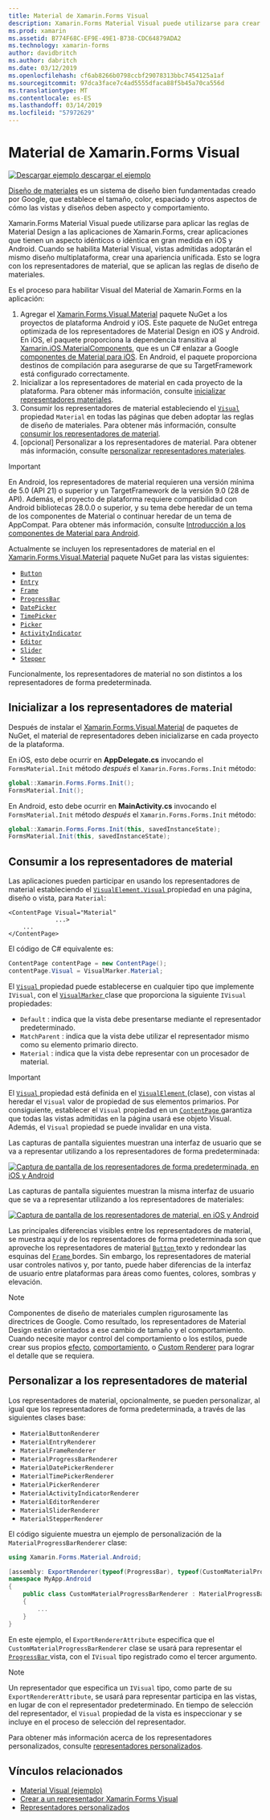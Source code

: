 ```yaml
---
title: Material de Xamarin.Forms Visual
description: Xamarin.Forms Material Visual puede utilizarse para crear aplicaciones de Xamarin.Forms que tienen un aspecto idénticos o idéntica en gran medida en iOS y Android.
ms.prod: xamarin
ms.assetid: B774F68C-EF9E-49E1-B738-CDC64879ADA2
ms.technology: xamarin-forms
author: davidbritch
ms.author: dabritch
ms.date: 03/12/2019
ms.openlocfilehash: cf6ab8266b0798ccbf29078313bbc7454125a1af
ms.sourcegitcommit: 97dca3face7c4ad5555dfaca88f5b45a70ca556d
ms.translationtype: MT
ms.contentlocale: es-ES
ms.lasthandoff: 03/14/2019
ms.locfileid: "57972629"
---
```

# <a name="xamarinforms-material-visual"></a>Material de Xamarin.Forms Visual

[![Descargar ejemplo](~/media/shared/download.png) descargar el ejemplo](https://developer.xamarin.com/samples/xamarin-forms/UserInterface/VisualDemos/)

[Diseño de materiales](https://material.io) es un sistema de diseño bien fundamentadas creado por Google, que establece el tamaño, color, espaciado y otros aspectos de cómo las vistas y diseños deben aspecto y comportamiento.

Xamarin.Forms Material Visual puede utilizarse para aplicar las reglas de Material Design a las aplicaciones de Xamarin.Forms, crear aplicaciones que tienen un aspecto idénticos o idéntica en gran medida en iOS y Android. Cuando se habilita Material Visual, vistas admitidas adoptarán el mismo diseño multiplataforma, crear una apariencia unificada. Esto se logra con los representadores de material, que se aplican las reglas de diseño de materiales.

Es el proceso para habilitar Visual del Material de Xamarin.Forms en la aplicación:

1. Agregar el [Xamarin.Forms.Visual.Material](https://www.nuget.org/packages/Xamarin.Forms.Visual.Material/) paquete NuGet a los proyectos de plataforma Android y iOS. Este paquete de NuGet entrega optimizada de los representadores de Material Design en iOS y Android. En iOS, el paquete proporciona la dependencia transitiva al [Xamarin.iOS.MaterialComponents](https://www.nuget.org/packages/Xamarin.iOS.MaterialComponents), que es un C# enlazar a Google [componentes de Material para iOS](https://material.io/develop/ios/). En Android, el paquete proporciona destinos de compilación para asegurarse de que su TargetFramework está configurado correctamente.
1. Inicializar a los representadores de material en cada proyecto de la plataforma. Para obtener más información, consulte [inicializar representadores materiales](#initialize-material-renderers).
1. Consumir los representadores de material estableciendo el [ `Visual` ](xref:Xamarin.Forms.VisualElement.Visual) propiedad `Material` en todas las páginas que deben adoptar las reglas de diseño de materiales. Para obtener más información, consulte [consumir los representadores de material](#consume-material-renderers).
1. [opcional] Personalizar a los representadores de material. Para obtener más información, consulte [personalizar representadores materiales](#customize-material-renderers).

> [!IMPORTANT]
> En Android, los representadores de material requieren una versión mínima de 5.0 (API 21) o superior y un TargetFramework de la versión 9.0 (28 de API). Además, el proyecto de plataforma requiere compatibilidad con Android bibliotecas 28.0.0 o superior, y su tema debe heredar de un tema de los componentes de Material o continuar heredar de un tema de AppCompat. Para obtener más información, consulte [Introducción a los componentes de Material para Android](https://github.com/material-components/material-components-android/blob/master/docs/getting-started.md).

Actualmente se incluyen los representadores de material en el [Xamarin.Forms.Visual.Material](https://www.nuget.org/packages/Xamarin.Forms.Visual.Material/) paquete NuGet para las vistas siguientes:

- [`Button`](xref:Xamarin.Forms.Button)
- [`Entry`](xref:Xamarin.Forms.Entry)
- [`Frame`](xref:Xamarin.Forms.Frame)
- [`ProgressBar`](xref:Xamarin.Forms.ProgressBar)
- [`DatePicker`](xref:Xamarin.Forms.DatePicker)
- [`TimePicker`](xref:Xamarin.Forms.TimePicker)
- [`Picker`](xref:Xamarin.Forms.Picker)
- [`ActivityIndicator`](xref:Xamarin.Forms.ActivityIndicator)
- [`Editor`](xref:Xamarin.Forms.Editor)
- [`Slider`](xref:Xamarin.Forms.Slider)
- [`Stepper`](xref:Xamarin.Forms.Stepper)

Funcionalmente, los representadores de material no son distintos a los representadores de forma predeterminada.

## <a name="initialize-material-renderers"></a>Inicializar a los representadores de material

Después de instalar el [Xamarin.Forms.Visual.Material](https://www.nuget.org/packages/Xamarin.Forms.Visual.Material/) de paquetes de NuGet, el material de representadores deben inicializarse en cada proyecto de la plataforma.

En iOS, esto debe ocurrir en **AppDelegate.cs** invocando el `FormsMaterial.Init` método *después* el `Xamarin.Forms.Forms.Init` método:

```csharp
global::Xamarin.Forms.Forms.Init();
FormsMaterial.Init();
```

En Android, esto debe ocurrir en **MainActivity.cs** invocando el `FormsMaterial.Init` método *después* el `Xamarin.Forms.Forms.Init` método:

```csharp
global::Xamarin.Forms.Forms.Init(this, savedInstanceState);
FormsMaterial.Init(this, savedInstanceState);
```

## <a name="consume-material-renderers"></a>Consumir a los representadores de material

Las aplicaciones pueden participar en usando los representadores de material estableciendo el [ `VisualElement.Visual` ](xref:Xamarin.Forms.VisualElement.Visual) propiedad en una página, diseño o vista, para `Material`:

```xaml
<ContentPage Visual="Material"
             ...>
    ...
</ContentPage>
```

El código de C# equivalente es:

```csharp
ContentPage contentPage = new ContentPage();
contentPage.Visual = VisualMarker.Material;
```

El [ `Visual` ](xref:Xamarin.Forms.VisualElement.Visual) propiedad puede establecerse en cualquier tipo que implemente `IVisual`, con el [ `VisualMarker` ](xref:Xamarin.Forms.VisualMarker) clase que proporciona la siguiente `IVisual` propiedades:

- `Default` : indica que la vista debe presentarse mediante el representador predeterminado.
- `MatchParent` : indica que la vista debe utilizar el representador mismo como su elemento primario directo.
- `Material` : indica que la vista debe representar con un procesador de material.

> [!IMPORTANT]
> El [ `Visual` ](xref:Xamarin.Forms.VisualElement.Visual) propiedad está definida en el [ `VisualElement` ](xref:Xamarin.Forms.VisualElement) (clase), con vistas al heredar el `Visual` valor de propiedad de sus elementos primarios. Por consiguiente, establecer el `Visual` propiedad en un [ `ContentPage` ](xref:Xamarin.Forms.ContentPage) garantiza que todas las vistas admitidas en la página usará ese objeto Visual. Además, el `Visual` propiedad se puede invalidar en una vista.

Las capturas de pantalla siguientes muestran una interfaz de usuario que se va a representar utilizando a los representadores de forma predeterminada:

[![Captura de pantalla de los representadores de forma predeterminada, en iOS y Android](material-visual-images/default-renderers.png "las vistas con los representadores de forma predeterminada")](material-visual-images/default-renderers-large.png#lightbox)

Las capturas de pantalla siguientes muestran la misma interfaz de usuario que se va a representar utilizando a los representadores de materiales:

[![Captura de pantalla de los representadores de material, en iOS y Android](material-visual-images/material-renderers.png "las vistas con los representadores de material")](material-visual-images/material-renderers-large.png#lightbox)

Las principales diferencias visibles entre los representadores de material, se muestra aquí y de los representadores de forma predeterminada son que aproveche los representadores de material [ `Button` ](xref:Xamarin.Forms.Button) texto y redondear las esquinas del [ `Frame` ](xref:Xamarin.Forms.Frame)bordes. Sin embargo, los representadores de material usar controles nativos y, por tanto, puede haber diferencias de la interfaz de usuario entre plataformas para áreas como fuentes, colores, sombras y elevación.

> [!NOTE]
> Componentes de diseño de materiales cumplen rigurosamente las directrices de Google. Como resultado, los representadores de Material Design están orientados a ese cambio de tamaño y el comportamiento. Cuando necesite mayor control del comportamiento o los estilos, puede crear sus propios [efecto](~/xamarin-forms/app-fundamentals/effects/index.md), [comportamiento](~/xamarin-forms/app-fundamentals/behaviors/index.md), o [Custom Renderer](~/xamarin-forms/app-fundamentals/custom-renderer/index.md) para lograr el detalle que se requiera.

## <a name="customize-material-renderers"></a>Personalizar a los representadores de material

Los representadores de material, opcionalmente, se pueden personalizar, al igual que los representadores de forma predeterminada, a través de las siguientes clases base:

- `MaterialButtonRenderer`
- `MaterialEntryRenderer`
- `MaterialFrameRenderer`
- `MaterialProgressBarRenderer`
- `MaterialDatePickerRenderer`
- `MaterialTimePickerRenderer`
- `MaterialPickerRenderer`
- `MaterialActivityIndicatorRenderer`
- `MaterialEditorRenderer`
- `MaterialSliderRenderer`
- `MaterialStepperRenderer`

El código siguiente muestra un ejemplo de personalización de la `MaterialProgressBarRenderer` clase:

```csharp
using Xamarin.Forms.Material.Android;

[assembly: ExportRenderer(typeof(ProgressBar), typeof(CustomMaterialProgressBarRenderer), new[] { typeof(VisualMarker.MaterialVisual) })]
namespace MyApp.Android
{
    public class CustomMaterialProgressBarRenderer : MaterialProgressBarRenderer
    {
        ...
    }
}
```

En este ejemplo, el `ExportRendererAttribute` especifica que el `CustomMaterialProgressBarRenderer` clase se usará para representar el [ `ProgressBar` ](xref:Xamarin.Forms.ProgressBar) vista, con el `IVisual` tipo registrado como el tercer argumento.

> [!NOTE]
> Un representador que especifica un `IVisual` tipo, como parte de su `ExportRendererAttribute`, se usará para representar participa en las vistas, en lugar de con el representador predeterminado. En tiempo de selección del representador, el `Visual` propiedad de la vista es inspeccionar y se incluye en el proceso de selección del representador.

Para obtener más información acerca de los representadores personalizados, consulte [representadores personalizados](~/xamarin-forms/app-fundamentals/custom-renderer/index.md).

## <a name="related-links"></a>Vínculos relacionados

- [Material Visual (ejemplo)](https://developer.xamarin.com/samples/xamarin-forms/UserInterface/VisualDemos/)
- [Crear a un representador Xamarin.Forms Visual](create.md)
- [Representadores personalizados](~/xamarin-forms/app-fundamentals/custom-renderer/index.md)
